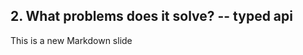 ##  2. What problems does it solve? -- typed api <!-- .element: data-theme="ka-content" -->

This is a new Markdown slide
